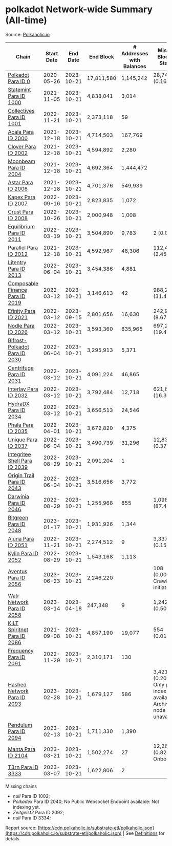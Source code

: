 # polkadot Network-wide Summary (All-time)

Source: [Polkaholic.io](https://polkaholic.io)


| Chain            | Start Date | End Date | End Block | # Addresses with Balances | Missing Blocks / Status |
| ---------------- | ---------- | ---------| --------- | ------------------------- | ----------------------- |
| [Polkadot Para ID 0](/polkadot/0-polkadot) | 2020-05-26 | 2023-10-21 | 17,811,580 |  1,145,242 | 28,747 (0.16%)  |
| [Statemint Para ID 1000](/polkadot/1000-statemint) | 2021-11-05 | 2023-10-21 | 4,838,041 |  3,014 |    |
| [Collectives Para ID 1001](/polkadot/1001-collectives) | 2022-11-21 | 2023-10-21 | 2,373,118 |  59 |    |
| [Acala Para ID 2000](/polkadot/2000-acala) | 2021-12-18 | 2023-10-21 | 4,714,503 |  167,769 |    |
| [Clover Para ID 2002](/polkadot/2002-clover) | 2021-12-18 | 2023-10-21 | 4,594,892 |  2,280 |    |
| [Moonbeam Para ID 2004](/polkadot/2004-moonbeam) | 2021-12-18 | 2023-10-21 | 4,692,364 |  1,444,472 |    |
| [Astar Para ID 2006](/polkadot/2006-astar) | 2021-12-18 | 2023-10-21 | 4,701,376 |  549,939 |    |
| [Kapex Para ID 2007](/polkadot/2007-kapex) | 2022-09-16 | 2023-10-21 | 2,823,835 |  1,072 |    |
| [Crust Para ID 2008](/polkadot/2008-crust) | 2022-10-26 | 2023-10-21 | 2,000,948 |  1,008 |    |
| [Equilibrium Para ID 2011](/polkadot/2011-equilibrium) | 2022-03-19 | 2023-10-21 | 3,504,890 |  9,783 | 2 (0.00%)  |
| [Parallel Para ID 2012](/polkadot/2012-parallel) | 2021-12-18 | 2023-10-21 | 4,592,967 |  48,306 | 112,477 (2.45%)  |
| [Litentry Para ID 2013](/polkadot/2013-litentry) | 2022-06-04 | 2023-10-21 | 3,454,386 |  4,881 |    |
| [Composable Finance Para ID 2019](/polkadot/2019-composable) | 2022-03-12 | 2023-10-21 | 3,146,613 |  42 | 988,228 (31.41%)  |
| [Efinity Para ID 2021](/polkadot/2021-efinity) | 2022-03-12 | 2023-09-15 | 2,801,656 |  16,630 | 242,949 (8.67%)  |
| [Nodle Para ID 2026](/polkadot/2026-nodle) | 2022-03-12 | 2023-10-21 | 3,593,360 |  835,965 | 697,249 (19.40%)  |
| [Bifrost-Polkadot Para ID 2030](/polkadot/2030-bifrost-dot) | 2022-06-04 | 2023-10-21 | 3,295,913 |  5,371 |    |
| [Centrifuge Para ID 2031](/polkadot/2031-centrifuge) | 2022-03-12 | 2023-10-21 | 4,091,224 |  46,865 |    |
| [Interlay Para ID 2032](/polkadot/2032-interlay) | 2022-03-12 | 2023-10-21 | 3,792,484 |  12,718 | 621,626 (16.39%)  |
| [HydraDX Para ID 2034](/polkadot/2034-hydradx) | 2022-03-12 | 2023-10-21 | 3,656,513 |  24,546 |    |
| [Phala Para ID 2035](/polkadot/2035-phala) | 2022-04-01 | 2023-10-21 | 3,672,820 |  4,375 |    |
| [Unique Para ID 2037](/polkadot/2037-unique) | 2022-06-04 | 2023-10-21 | 3,490,739 |  31,296 | 12,839 (0.37%)  |
| [Integritee Shell Para ID 2039](/polkadot/2039-integritee-shell) | 2022-08-29 | 2023-10-21 | 2,091,204 |  1 |    |
| [Origin Trail Para ID 2043](/polkadot/2043-origintrail) | 2022-06-04 | 2023-10-21 | 3,516,656 |  3,772 |    |
| [Darwinia Para ID 2046](/polkadot/2046-darwinia) | 2022-08-29 | 2023-10-21 | 1,255,968 |  855 | 1,098,047 (87.43%)  |
| [Bitgreen Para ID 2048](/polkadot/2048-bitgreen) | 2023-01-17 | 2023-10-21 | 1,931,926 |  1,344 |    |
| [Ajuna Para ID 2051](/polkadot/2051-ajuna) | 2022-11-21 | 2023-10-21 | 2,274,512 |  9 | 3,337 (0.15%)  |
| [Kylin Para ID 2052](/polkadot/2052-kylin) | 2022-08-29 | 2023-10-21 | 1,543,168 |  1,113 |    |
| [Aventus Para ID 2056](/polkadot/2056-aventus) | 2023-06-23 | 2023-10-21 | 2,246,220 |   | 108 (0.00%) Crawling initiated |
| [Watr Network Para ID 2058](/polkadot/2058-watr) | 2023-03-14 | 2023-04-18 | 247,348 |  9 | 1,242 (0.50%)  |
| [KILT Spiritnet Para ID 2086](/polkadot/2086-kilt) | 2021-09-08 | 2023-10-21 | 4,857,190 |  19,077 | 554 (0.01%)  |
| [Frequency Para ID 2091](/polkadot/2091-frequency) | 2022-11-29 | 2023-10-21 | 2,310,171 |  130 |    |
| [Hashed Network Para ID 2093](/polkadot/2093-hashed) | 2023-02-28 | 2023-10-21 | 1,679,127 |  586 | 3,421 (0.20%) Only partial index available: Archive node unavailable |
| [Pendulum Para ID 2094](/polkadot/2094-pendulum) | 2023-02-13 | 2023-10-21 | 1,711,330 |  1,390 |    |
| [Manta Para ID 2104](/polkadot/2104-manta) | 2023-03-21 | 2023-10-21 | 1,502,274 |  27 | 12,262 (0.82%) Onboarding |
| [T3rn Para ID 3333](/polkadot/3333-t3rn) | 2023-03-07 | 2023-10-21 | 1,622,806 |  2 |    |

Missing chains


* *null* Para ID 1002; 
* *Polkadex* Para ID 2040; No Public Websocket Endpoint available: Not indexing yet.
* *Zeitgeist2* Para ID 2092; 
* *null* Para ID 3334; 

Report source: [https://cdn.polkaholic.io/substrate-etl/polkaholic.json](https://cdn.polkaholic.io/substrate-etl/polkaholic.json) | See [Definitions](/DEFINITIONS.md) for details
